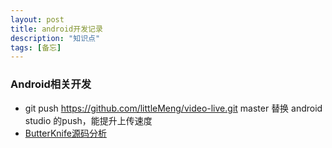 ```yaml
---
layout: post
title: android开发记录
description: "知识点"
tags: [备忘]
---
```


### Android相关开发

* git push https://github.com/littleMeng/video-live.git master 替换 android studio 的push，能提升上传速度
* [ButterKnife源码分析](http://www.jianshu.com/p/0f3f4f7ca505)
